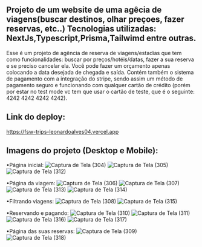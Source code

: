 ## Projeto de um website de uma agêcia de viagens(buscar destinos, olhar preçoes, fazer reservas, etc..) Tecnologias utilizadas: NextJs,Typescript,Prisma,Tailwimd entre outras.

Esse é um projeto de agência de reserva de viagens/estadias que tem como funcionalidades: buscar por preços/hotéis/datas, fazer a sua reserva e se preciso cancelar ela. Você pode fazer um orçamento apenas colocando a data desejada de chegada e saída. Contém também o sistema de pagamento com a integração do stripe, sendo assim um método de pagamento seguro e funcionando com qualquer cartão de crédito (porém por estar no test mode vc tem que usar o cartão de teste, que é o seguinte: 4242 4242 4242 4242).

## Link do deploy:

https://fsw-trips-leonardoalves04.vercel.app

## Imagens do projeto (Desktop e Mobile):

•Página inicial: 
![Captura de Tela (304)](https://github.com/LeonardoAlves04/fsw-trips/assets/69488943/6a586bba-62f7-497a-bb5f-593b529c4f5a)
![Captura de Tela (305)](https://github.com/LeonardoAlves04/fsw-trips/assets/69488943/6aa2ceb8-4af6-48d6-8f79-475a7d2694c8)
![Captura de Tela (312)](https://github.com/LeonardoAlves04/fsw-trips/assets/69488943/87b28b98-16af-47ed-bc41-016c36495636)

•Página da viagem: 
![Captura de Tela (306)](https://github.com/LeonardoAlves04/fsw-trips/assets/69488943/9e5176d7-3599-4f55-a9b3-66a9cb840aca)
![Captura de Tela (307)](https://github.com/LeonardoAlves04/fsw-trips/assets/69488943/2b61e04b-f723-4fa8-9c99-9a30bdd37820)
![Captura de Tela (313)](https://github.com/LeonardoAlves04/fsw-trips/assets/69488943/9bc07fb0-b342-40b8-b142-316ec0a9326f)
![Captura de Tela (314)](https://github.com/LeonardoAlves04/fsw-trips/assets/69488943/7b540e69-b588-4934-84c4-762cd44ebf30)

•Filtrando viagens: 
![Captura de Tela (308)](https://github.com/LeonardoAlves04/fsw-trips/assets/69488943/b9841aca-7566-4e15-a53a-a5d04c6757a8)
![Captura de Tela (315)](https://github.com/LeonardoAlves04/fsw-trips/assets/69488943/b2f8b5a5-962c-4029-ae4a-acd9343d11b5)

•Reservando e pagando:
![Captura de Tela (310)](https://github.com/LeonardoAlves04/fsw-trips/assets/69488943/785083df-be2b-4c56-943c-61739a710127)
![Captura de Tela (311)](https://github.com/LeonardoAlves04/fsw-trips/assets/69488943/4c41fc7f-c559-4de9-b1e1-dafa6565a0eb)
![Captura de Tela (316)](https://github.com/LeonardoAlves04/fsw-trips/assets/69488943/e6c94a43-6054-4e33-af24-9df705d1abc7)
![Captura de Tela (317)](https://github.com/LeonardoAlves04/fsw-trips/assets/69488943/68c4a2db-43a4-433b-a10e-f886d4b0c53e)

•Página das suas reservas:
![Captura de Tela (309)](https://github.com/LeonardoAlves04/fsw-trips/assets/69488943/30b1aac1-5883-4dd4-9e9a-cba3efd37df9)
![Captura de Tela (318)](https://github.com/LeonardoAlves04/fsw-trips/assets/69488943/b668e86d-5917-4c66-8473-650fd6165e8e)
